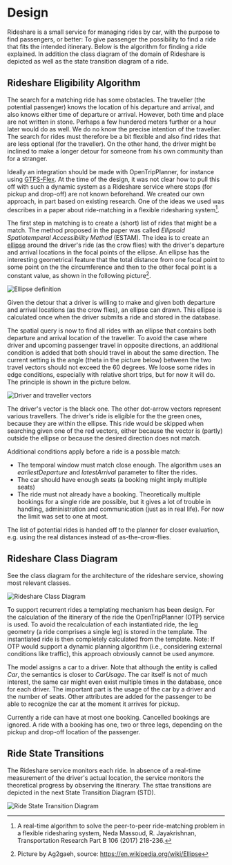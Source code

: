 # Design

Rideshare is a small service for managing rides by car, with the purpose to find passengers, or better: To give passenger the possibility to find a ride that fits the intended itinerary. Below is the algorithm for finding a ride explained. In addition the class diagram of the domain of Rideshare is depicted as well as the state transition diagram of a ride.

## Rideshare Eligibility Algorithm

The search for a matching ride has some obstacles. The traveller (the potential passenger) knows the location of his departure and arrival, and also knows either time of departure or arrival. However, both time and place are not written in stone. Perhaps a few hundered meters further or a hour later would do as well. We do no know the precise intention of the traveller. The search for rides must therefore be a bit flexible and also find rides that are less optional (for the traveller). On the other hand, the driver might be inclined to make a longer detour for someone from his own community than for a stranger.

Ideally an integration should be made with OpenTripPlanner, for instance using [GTFS-Flex](https://github.com/MobilityData/gtfs-flex). At the time of the design, it was not clear how to pull this off with such a dynamic system as a Rideshare service where stops (for pickup and drop-off) are not known beforehand. We created our own approach, in part based on existing research. One of the ideas we used was describes in a paper about ride-matching in a flexible ridesharing system[^1]. 

The first step in matching is to create a (short) list of rides that might be a match. The method proposed in the paper was called *Ellipsoid Spatiotemperal Accessibility Method*  (ESTAM). The idea is to create an [ellipse](https://en.wikipedia.org/wiki/Ellipse) around the driver's ride (as the crow flies) with the driver's departure and arrival locations in the focal points of the ellipse. An ellipse has the interesting geometrical feature that the total distance from one focal point to some point on the the circumference and then to the other focal point is a constant value, as shown in the following picture[^2].

![Ellipse definition](Ellipse-def2.png)

Given the detour that a driver is willing to make and given both departure and arrival locations (as the crow flies), an ellipse can drawn. This ellipse is calculated once when the driver submits a ride and stored in the database.

The spatial query is now to find all rides with an ellipse that contains both departure and arrival location of the traveller. To avoid the case where driver and upcoming passenger travel in opposite directions, an additional condition is added that both should travel in about the same direction. The current setting is the angle (theta in the picture below) between the two travel vectors should not exceed the 60 degrees. We loose some rides in edge conditions, especially with relative short trips, but for now it will do. The principle is shown in the picture below.

![Driver and traveller vectors](rideshare-selection-algorithm.png)

The driver's vector is the black one. The other dot-arrow vectors represent various travellers. The driver's ride is eligible for the the green ones, because they are within the ellipse. This ride would be skipped when searching given one of the red vectors, either because the vector is (partly) outside the ellipse or because the desired direction does not match.

Additional conditions apply before a ride is a possible match:
* The temporal window must match close enough. The algorithm uses an *earliestDeparture* and *latestArrival* parameter to filter the rides.
* The car should have enough seats (a booking might imply multiple seats)
* The ride must not already have a booking. Theoretically multiple bookings for a single ride are possible, but it gives a lot of trouble in handling, administration and communication (just as in real life). For now the limit was set to one at most.

The list of potential rides is handed off to the planner for closer evaluation, e.g. using the real distances instead of as-the-crow-flies.

## Rideshare Class Diagram
See the class diagram for the architecture of the rideshare service, showing most relevant classes.

![Rideshare Class Diagram](Rideshare-Class-Diagram.png) 

To support recurrent rides a templating mechanism has been design. For the calculation of the itinerary of the ride the OpenTripPlanner (OTP) service is used. To avoid the recalculation of each instantiated ride, the leg geometry (a ride comprises a single leg) is stored in the template. The instantiated ride is then completely calculated from the template. Note: If OTP would support a dynamic planning algorithm (i.e., considering external conditions like traffic), this approach obviously cannot be used anymore.

The model assigns a car to a driver. Note that although the entity is called *Car*, the semantics is closer to *CarUsage*. The car itself is not of much interest, the same car might even exist multiple times in the database, once for each driver. The important part is the usage of the car by a driver and the number of seats. Other attributes are added for the passenger to be able to recognize the car at the moment it arrives for pickup.

Currently a ride can have at most one booking. Cancelled bookings are ignored. A ride with a booking has one, two or three legs, depending on the pickup and drop-off location of the passenger.

## Ride State Transitions
The Rideshare service monitors each ride. In absence of a real-time measurement of the driver's actual location, the service monitors the theoretical progress by observing the itinerary. The sttae transitions are depicted in the next State Transition Diagram (STD).

![Ride State Transition Diagram](Ride-STD.png) 


[^1]: A real-time algorithm to solve the peer-to-peer ride-matching problem in a flexible ridesharing system, Neda Massoud, R. Jayakrishnan, Transportation Research Part B 106 (2017) 218-236.
[^2]: Picture by Ag2gaeh, source: https://en.wikipedia.org/wiki/Ellipse